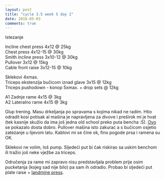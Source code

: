 ```yaml
---
layout: post
title: "cycle 3.5 week 5 day 2"
date: 2016-05-03
comments: true
---
```


Istezanje

Incline chest press 4x12 @ 25kg   
Chest press 4x12-15 @ 30kg  
Smith incline press 3x10-12 @ 30kg  
Pullover 3x12 @ 15kg  
Cable front raise 3x12-15 @ 10kg  

Sklekovi 4xmax.  
Triceps ekstenzija bučicom iznad glave 3x15 @ 12kg  
Triceps pushodown - konop 5xmax. + drop sets @ 12kg  

A1 Zadnje rame 4x15 @ 3kg  
A2 Lateralno rame 4x15 @ 3kg  

Glup trening. Masu drkeljanja po spravama s kojima nikad ne radim. Htio odradit kosi potisak al mašina je napravljena za divove i preširok mi je hvat (tek kasnije skužio da ima još jedna old school preko puta bencha :S). [Ovo](https://www.youtube.com/watch?v=B1VyKATTi8s) se pokazalo dosta dobro. Pullover mašina isto zakurac a s bučicom osjetio zatezanje u lijevom latu. Kablovi mi se čine ok, fino pogode prsa i ramena su OK.

Sklekovi ne volim, loš pump. Sljedeći put bi čak riskirao sa uskim benchom ili tražio još neke vježbe za triceps.

Odručenja za rame mi zapravo nisu predstavljala problem prije osim pucketanja (kojeg sad nije bilo) pa sam ih odradio. Probao bi sljedeći put plate raise + [landmine press](https://www.youtube.com/watch?v=jCfcGei-NqM).
